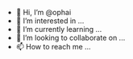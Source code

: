 - 👋 Hi, I’m @ophai
- 👀 I’m interested in ...
- 🌱 I’m currently learning ...
- 💞️ I’m looking to collaborate on ...
- 📫 How to reach me ...

<!---
ophai/ophai is a ✨ special ✨ repository because its `README.md` (this file) appears on your GitHub profile.
You can click the Preview link to take a look at your changes.
--->
